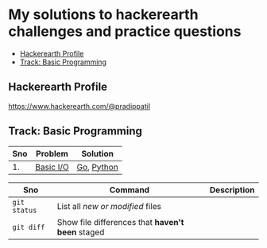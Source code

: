  My solutions to hackerearth challenges and practice questions
===


<!-- TOC -->

- [Hackerearth Profile](#hackerearth-profile)
- [Track: Basic Programming](#track-basic-programming)

<!-- /TOC -->

## Hackerearth Profile
https://www.hackerearth.com/@pradippatil


## Track: Basic Programming

 Sno | Problem | Solution 
--- | --- | ---
 1. | [Basic I/O](https://www.hackerearth.com/practice/basic-programming/input-output/basics-of-input-output/tutorial/) | [Go](go/basicio/main.go), [Python](python/basicio/main.py)


 | Sno | Command | Description |
| --- | --- | --- |
| `git status` | List all *new or modified* files |
| `git diff` | Show file differences that **haven't been** staged |